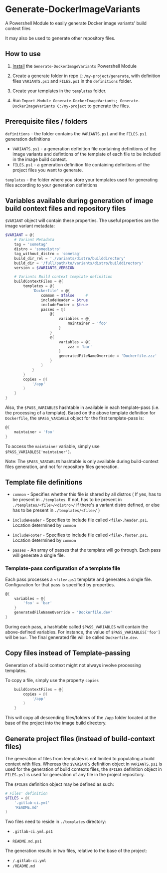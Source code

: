 # Generate-DockerImageVariants

A Powershell Module to easily generate Docker image variants' build context files

It may also be used to generate other repository files.

## How to use

1. [Install](https://docs.microsoft.com/en-us/powershell/developer/module/installing-a-powershell-module#install-modules-in-psmodulepath) the `Generate-DockerImageVariants` Powershell Module

2. Create a generate folder in repo `C:/my-project/generate`, with definition files `VARIANTS.ps1` and `FILES.ps1` in the `definitions` folder.

3. Create your templates in the `templates` folder.

4. Run `Import-Module Generate-DockerImageVariants; Generate-DockerImageVariants C:/my-project` to generate the files.

## Prerequisite files / folders

`definitions` - the folder contains the `VARIANTS.ps1` and the `FILES.ps1` generation definitions
   -  `VARIANTS.ps1` - a generation definition file containing definitions of the image variants and defintions of the template of each file to be included in the image build context.
   - `FILES.ps1` - a generation definition file containing definitions of the project files you want to generate.

`templates` - the folder where you store your templates used for generating files according to your generation definitions

## Variables available during generation of image build context files and repository files

`$VARIANT` object will contain these properties. The useful properties are the image variant metadata:

```powershell
$VARIANT = @{
    # Variant Metadata
    tag = 'sometag'
    distro = 'somedistro'
    tag_without_distro = 'sometag'
    build_dir_rel = './variants/distro/builddirectory'
    build_dir = '/full/path/to/variants/distro/builddirectory'
    version = $VARIANTS_VERSION

    # Variants Build context template definition
    buildContextFiles = @{
        templates = @{
            'Dockerfile' = @{
                common = $false     #
                includeHeader = $true
                includeFooter = $true
                passes = @(
                    @{
                        variables = @{
                            maintainer = 'foo'
                        }
                    }
                    @{
                        variables = @{
                            zzz = 'bar'
                        }
                        generatedFileNameOverride = 'Dockerfile.zzz'
                    }
                )
            }
        }
        copies = @(
            '/app'
        )
    }
}
```

Also, the `$PASS_VARIABLES` hashtable in available in each template-pass (i.e. the processing of a template). Based on the above template definition for `Dockerfile`, the `$PASS_VARIABLE` object for the first template-pass is:

```powershell
@{
    maintainer = 'foo'
}
```

To access the `maintainer` variable, simply use `$PASS_VARIABLES['maintainer']`.

Note: The `$PASS_VARIABLES` hashtable is only available during build-context files generation, and not for repository files generation.

## Template file definitions

- `common` -  Specifies whether this file is shared by all distros ( If yes, has to be present in `./templates`. If not, has to be present in `./templates/<file>/<distro>/` if there's a variant distro defined, or else has to be present in `./templates/<file>/` )

- `includeHeader` - Specifies to include file called `<file>.header.ps1`. Location determined by `common`

- `includeFooter` - Specifies to include file called `<file>.footer.ps1`. Location determined by `common`

- `passes` - An array of passes that the template will go through. Each pass will generate a single file.

### Template-pass configuration of a template file

Each pass processes a `<file>.ps1` template and generates a single file.  Configuration for that pass is specified by properties.

```powershell
@{
    variables = @{
        'foo' = 'bar'
    }
    generatedFileNameOverride = 'Dockerfile.dev'
}
```

During each pass, a hashtable called `$PASS_VARIABLES` will contain the above-defined variables. For instance, the value of `$PASS_VARIABLES['foo']` will be `bar`. The final generated file will be called `Dockerfile.dev`.

## Copy files instead of Template-passing

Generation of a build context might not always involve processing templates.

To copy a file, simply use the property `copies`

```powershell
    buildContextFiles = @{
        copies = @(
            '/app'
        )
    }
```

This will copy all descending files/folders of the `/app` folder located at the base of the project into the image build directory.

## Generate project files (instead of build-context files)

The generation of files from templates is not limited to populating a build context with files. Whereas the `$VARIANTS` definition object in `VARIANTS.ps1` is used for the generation of build contexts files, the `$FILES` definition object in `FILES.ps1` is used for generation of any file in the project repository.

The `$FILES` definition object may be defined as such:

```powershell
# Files' definition
$FILES = @(
    '.gitlab-ci.yml'
    'README.md'
)

```

Two files need to reside in `./templates` directory:

- `.gitlab-ci.yml.ps1`

- `README.md.ps1`

The generation results in two files, relative to the base of the project:

- `/.gitlab-ci.yml`
- `/README.md`